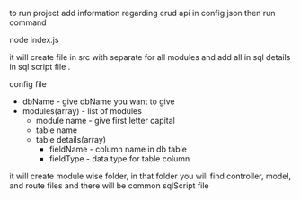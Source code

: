 to run project add information regarding crud api in config json
then run command

node index.js

it will create file in src with separate for all modules
and add all in sql details in sql script file .

config file

- dbName - give dbName you want to give
- modules(array) - list of modules
  - module name - give first letter capital
  - table name
  - table details(array)
    - fieldName - column name in db table
    - fieldType - data type for table column

it will create module wise folder, in that folder you will find controller, model, and route files and there will be common sqlScript file
